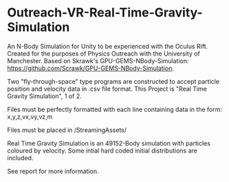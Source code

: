 # Outreach-VR-Real-Time-Gravity-Simulation

An N-Body Simulation for Unity to be experienced with the Oculus Rift. Created for the purposes of Physics Outreach with the University of Manchester. 
Based on Skrawk's GPU-GEMS-NBody-Simulation: https://github.com/Scrawk/GPU-GEMS-NBody-Simulation.

Two "fly-through-space" type programs are constructed to accept particle position and velocity data in .csv file format. This Project is "Real Time Gravity Simulation", 1 of 2.

Files must be perfectly formatted with each line containing data in the form: x,y,z,vx,vy,vz,m

Files must be placed in /StreamingAssets/

Real Time Gravity Simulation is an 49152-Body simulation with particles coloured by velocity. Some intial hard coded initial distributions are included.

See report for more information.

